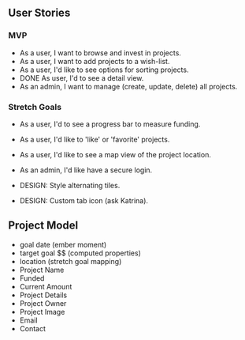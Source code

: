 ## User Stories
### MVP
* As a user, I want to browse and invest in projects.
* As a user, I want to add projects to a wish-list.
* As a user, I'd like to see options for sorting projects.
* DONE As user, I'd to see a detail view.
* As an admin, I want to manage (create, update, delete) all projects.

### Stretch Goals
* As a user, I'd to see a progress bar to measure funding.
* As a user, I'd like to 'like' or 'favorite' projects.
* As a user, I'd like to see a map view of the project location.
* As an admin, I'd like have a secure login.


* DESIGN: Style alternating tiles.
* DESIGN: Custom tab icon (ask Katrina).

## Project Model
* goal date (ember moment)
* target goal $$ (computed properties)
* location (stretch goal mapping)
* Project Name
* Funded
* Current Amount
* Project Details
* Project Owner
* Project Image
* Email
* Contact

